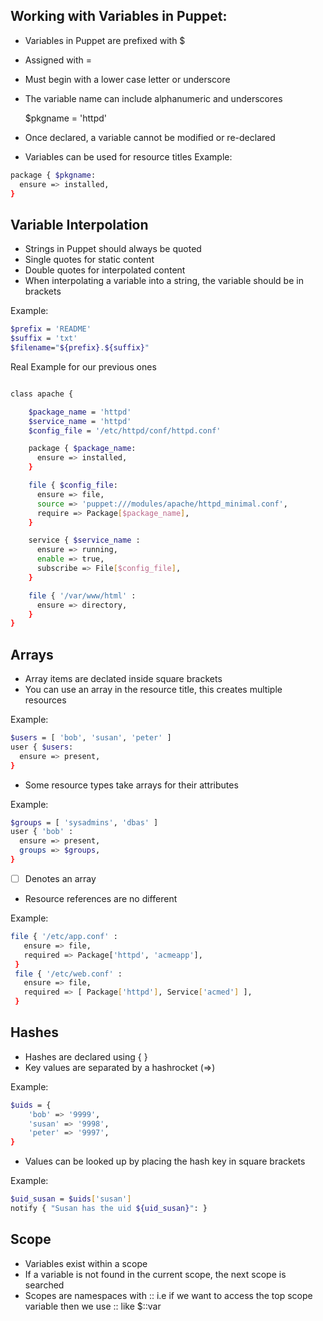 ## Working with Variables in Puppet:
- Variables in Puppet are prefixed with $
- Assigned with =
- Must begin with a lower case letter or underscore
- The variable name can include alphanumeric and underscores

    $pkgname = 'httpd'
- Once declared, a variable cannot be modified or re-declared
- Variables can be used for resource titles
Example: 
```sh 
package { $pkgname: 
  ensure => installed,
}
```

## Variable Interpolation
- Strings in Puppet should always be quoted
- Single quotes for static content
- Double quotes for interpolated content
- When interpolating a variable into a string, the variable should be in brackets

Example: 
```sh
$prefix = 'README'
$suffix = 'txt'
$filename="${prefix}.${suffix}"
```
Real Example for our previous ones
```sh

class apache {

    $package_name = 'httpd'
    $service_name = 'httpd'
    $config_file = '/etc/httpd/conf/httpd.conf'

    package { $package_name: 
      ensure => installed, 
    }

    file { $config_file:
      ensure => file,
      source => 'puppet:///modules/apache/httpd_minimal.conf',
      require => Package[$package_name],
    }

    service { $service_name :
      ensure => running,
      enable => true,
      subscribe => File[$config_file],
    }

    file { '/var/www/html' :
      ensure => directory,
    }
}
```
## Arrays
- Array items are declated inside square brackets
- You can use an array in the resource title, this creates multiple resources

Example: 
```sh
$users = [ 'bob', 'susan', 'peter' ]
user { $users:
  ensure => present,
}
```
- Some resource types take arrays for their attributes

Example: 
```sh
$groups = [ 'sysadmins', 'dbas' ]
user { 'bob' : 
  ensure => present, 
  groups => $groups,
}
```
- [ ] Denotes an array
- Resource references are no different

Example: 
```sh
file { '/etc/app.conf' :
   ensure => file,
   required => Package['httpd', 'acmeapp'],
 }
 file { '/etc/web.conf' :
   ensure => file,
   required => [ Package['httpd'], Service['acmed'] ],
 }
```

## Hashes
- Hashes are declared using { }
- Key values are separated by a hashrocket (=>)

Example: 
```sh
$uids = {
    'bob' => '9999',
    'susan' => '9998',
    'peter' => '9997',
}
```
- Values can be looked up by placing the hash key in square brackets

Example: 
```sh
$uid_susan = $uids['susan']
notify { "Susan has the uid ${uid_susan}": }
```

## Scope
- Variables exist within a scope
- If a variable is not found in the current scope, the next scope is searched
- Scopes are namespaces with :: i.e if we want to access the top scope variable then we use :: like $::var
